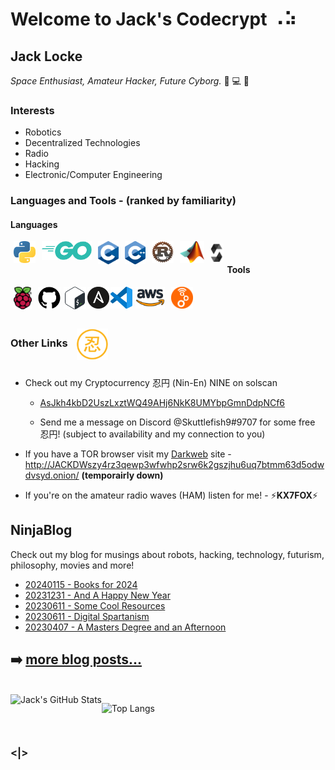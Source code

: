 # Welcome to Jack's Codecrypt ⠠⠵
## Jack Locke
*Space Enthusiast, Amateur Hacker, Future Cyborg.* 🚀 💻 🤖

### Interests
- Robotics
- Decentralized Technologies
- Radio
- Hacking
- Electronic/Computer Engineering

### Languages and Tools - (ranked by familiarity)
#### Languages
<img align="left" alt="Python" height="35px" src="https://raw.githubusercontent.com/ninjajoe9/ninjajoe9/main/logos/Python.png" style="vertical-align:middle;margin:0px 5px" />  
<img align="left" alt="GoLang" height="30px" src="https://raw.githubusercontent.com/ninjajoe9/ninjajoe9/main/logos/go.png" style="vertical-align:middle;margin:0px 5px" />
<img align="left" alt="C" height="37px" src="https://raw.githubusercontent.com/ninjajoe9/ninjajoe9/main/logos/c.png" style="vertical-align:middle;margin:0px 5px" />  
<img align="left" alt="C++" height="37px" src="https://raw.githubusercontent.com/ninjajoe9/ninjajoe9/main/logos/cpp.png" style="vertical-align:middle;margin:0px 5px" />   
<img align="left" alt="Rust" height="35px" src="https://raw.githubusercontent.com/ninjajoe9/ninjajoe9/main/logos/rust.png" style="vertical-align:middle;margin:0px 5px" />
<img align="left" alt="MatLab" height="35px" src="https://raw.githubusercontent.com/ninjajoe9/ninjajoe9/main/logos/matlab.png" style="vertical-align:middle;margin:0px 5px" />
<img align="left" alt="Solidity" height="30px" src="https://raw.githubusercontent.com/ninjajoe9/ninjajoe9/main/logos/solidity.png" style="vertical-align:middle;margin:4px 5px" /> 
<br>

#### Tools

<img align="left" alt="Raspberry Pi" height="36px" src="https://raw.githubusercontent.com/ninjajoe9/ninjajoe9/main/logos/RPi-Logo-Reg-SCREEN.png" style="vertical-align:middle;margin:0px 5px" />
<img align="left" alt="github" height="35px" src="https://raw.githubusercontent.com/ninjajoe9/ninjajoe9/main/logos/github.png" style="vertical-align:middle;margin:0px 5px" />
<img align="left" alt="bash scripting" height="36px" src="https://raw.githubusercontent.com/ninjajoe9/ninjajoe9/main/logos/bash.png" style="vertical-align:middle;margin:0px 0px" />
<img align="left" alt="Ansible" height="35px" src="https://raw.githubusercontent.com/ninjajoe9/ninjajoe9/main/logos/ansible.png" style="vertical-align:middle;margin:0px 2px" /> 
<img align="left" alt="VSCode" height="35px" src="https://raw.githubusercontent.com/ninjajoe9/ninjajoe9/main/logos/vscode.png" style="vertical-align:middle;margin:0px 0px" />
<img align="left" alt="AWS" height="35px" src="https://raw.githubusercontent.com/ninjajoe9/ninjajoe9/main/logos/aws.png" style="vertical-align:middle;margin:0px 5px"/>
<img align="left" alt="GNU Radio" height="35px" src="https://raw.githubusercontent.com/ninjajoe9/ninjajoe9/main/logos/gnuradio.png" style="vertical-align:middle;margin:0px 5px" />
 


<br />
<br />

### Other Links <img src="https://raw.githubusercontent.com/ninjajoe9/crypto/main/logo.png" alt="Nin-En Logo" width="50" style="vertical-align:middle;margin:10px 10px"/>
* Check out my Cryptocurrency 忍円 (Nin-En) NINE on solscan 

    - [AsJkh4kbD2UszLxztWQ49AHj6NkK8UMYbpGmnDdpNCf6](https://solscan.io/token/AsJkh4kbD2UszLxztWQ49AHj6NkK8UMYbpGmnDdpNCf6)

    - Send me a message on Discord @Skuttlefish9#9707 for some free 忍円!
(subject to availability and my connection to you)

* If you have a TOR browser visit my [Darkweb](jackdwszy4rz3qewp3wfwhp2srw6k2gszjhu6uq7btmm63d5odwdvsyd.onion/) site - http://JACKDWszy4rz3qewp3wfwhp2srw6k2gszjhu6uq7btmm63d5odwdvsyd.onion/ **(temporairly down)**

* If you're on the amateur radio waves (HAM) listen for me! - ⚡️**KX7FOX**⚡️

## NinjaBlog

Check out my blog for musings about robots, hacking, technology, futurism, philosophy, movies and more!
- [20240115 - Books for 2024](https://ninjajoe9.github.io/Books-for-2024/)
- [20231231 - And A Happy New Year](https://ninjajoe9.github.io/and-a-happy-new-year/)
- [20230611 - Some Cool Resources](https://ninjajoe9.github.io/some-cool-resources/)
- [20230611 - Digital Spartanism](https://ninjajoe9.github.io/digital-spartanism/)
- [20230407 - A Masters Degree and an Afternoon](https://ninjajoe9.github.io/a-masters-degree-and-an-afternoon/)

➡️ [more blog posts...](https://ninjajoe9.github.io/)
---
<br>

<img align="left" alt="Jack's GitHub Stats" src="https://github-readme-stats.vercel.app/api?username=ninjajoe9&show_icons=true&theme=dark" />

![Top Langs](https://github-readme-stats.vercel.app/api/top-langs/?username=ninjajoe9&theme=dark&hide=java&exclude_repo=ninjajoe9.github.io,ArduFoxGPS&langs_count=10)

<br>

### <\|>
